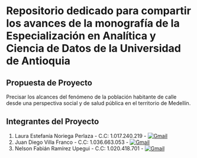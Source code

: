 # Repositorio dedicado para compartir los avances de la monografía de la Especialización en Analítica y Ciencia de Datos de la Universidad de Antioquia

## Propuesta de Proyecto
Precisar los alcances del fenómeno de la población habitante de calle desde una perspectiva social y de salud pública en el territorio de Medellín.

## Integrantes del Proyecto
1. Laura Estefanía Noriega Perlaza - C.C: 1.017.240.219 - [![Gmail](https://img.shields.io/badge/Gmail-laura.noriega@udea.edu.co-026937?style=for-the-badge&logo=gmail&logoColor=white&labelColor=EA4335)](mailto:laura.noriega@udea.edu.co)
2. Juan Diego Villa Franco - C.C: 1.036.663.053 - [![Gmail](https://img.shields.io/badge/Gmail-juan.villaf@udea.edu.co-026937?style=for-the-badge&logo=gmail&logoColor=white&labelColor=EA4335)](mailto:juan.villaf@udea.edu.co)
3. Nelson Fabián Ramírez Upegui - C.C: 1.020.418.701 - [![Gmail](https://img.shields.io/badge/Gmail-nelson.ramirez1@udea.edu.co-026937?style=for-the-badge&logo=gmail&logoColor=white&labelColor=EA4335)](mailto:nelson.ramirez1@udea.edu.co)
